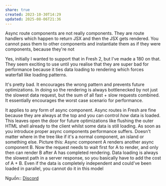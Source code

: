 ```yaml
---
share: true
created: 2023-10-30T14:29
updated: 2025-08-06T21:36
---
```

Async route components are not really components. They are route handlers which happen to return JSX and then the JSX gets rendered. You cannot pass them to other components and instantiate them as if they were components, because they're not

Yes, initially I wanted to support that in Fresh 2, but I've made a 180 on that. They seem exciting to use until you realise that they are super bad for performance because it ties data loading to rendering which forces waterfall like loading patterns.

It's pretty bad. It encourages the wrong pattern and prevents future optimizations. In doing so the rendering is always bottlenecked by not just the slowest data request, but the sum of all fast + slow requests combined. It essentially encourages the worst case scenario for performance.

It applies to any form of async component. Async routes in Fresh are fine because they are always at the top and you can control _how_ data is loaded. This leaves open the door for future optimizations like flushing the outer HTML shell already to the client whilst some data is still loading. As soon as you introduce proper async components performance suffers. Doesn't matter where in the tree like if it's a normal component, an island or something else. Picture this: Async component A renders another async component B. Now the request needs to wait first for A to render, and only then can render B after A has completed rendering. Data loading is always the slowest path in a server response, so you basically have to add the cost of A + B. Even if the data is completely independent and could've been loaded in parallel, you cannot do it in this model

Nguồn:: [Discord](https://discord.com/channels/684898665143206084/991511118524715139/1233183397384294510)